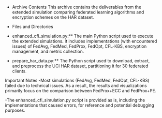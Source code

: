 - Archive Contents
This archive contains the deliverables from the extended simulation comparing federated learning algorithms and encryption schemes on the HAR dataset.

- Files and Directories
* enhanced_cfl_simulation.py:**  The main Python script used to execute the extended simulations. It includes implementations (with encountered issues) of FedAvg, FedMed, FedProx, FedOpt, CFL-KBS, encryption management, and metric collection.

* prepare_har_data.py:** The Python script used to download, extract, and preprocess the UCI HAR dataset, partitioning it for 30 federated clients.

Important Notes
-Most simulations (FedAvg, FedMed, FedOpt, CFL-KBS) failed due to technical issues. As a result, the results and visualizations primarily focus on the comparison between FedProx+ECC and FedProx+PE.

-The enhanced_cfl_simulation.py script is provided as is, including the implementations that caused errors, for reference and potential debugging purposes.


